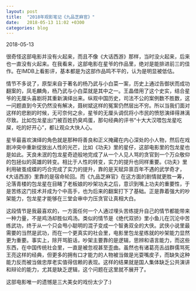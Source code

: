 ```yaml
---
layout: post
title:  "2018年观影笔记《九品芝麻官》"
date:   2018-05-13 11:02 +0300
categories: blog
---
```


2018-05-13

很奇怪这部电影并没有火起来，而且不像《大话西游》那样，当时没火起来，后来也一直没有火起来。在我看来，这部电影在星爷的作品里，绝对是能排进前三的佳作。在IMDB上看影评，基本都是为这部作品鸣不平的，认为是明显被低估。

情节不多说了，原型来自于著名的杨乃武与小白菜一案，历史上通过告御状而成功翻案的，凤毛麟角，杨乃武与小白菜就是其中之一。王晶借用了这个史实，结合星爷的无厘头喜剧将其重新演绎出来。纵观中国历史，司法不公的案例数不胜数，这一问题直到今天仍然没有解决，聂树斌这样的冤案仍然层出不穷。所以当我们面对这样的悲剧的时候，无可奈何之余，星爷的无厘头调侃将小市民的愤怒演绎得淋漓尽致。比如包龙星出门被百姓扔臭鸡蛋，那句经典的评书“十大大汉喂包龙星吃屎，吃的好开心”，都让观众大快人心。

星爷最喜欢演绎的角色就是那种将善良和正义掩藏在内心深处的小人物，然后在戏剧冲突中重新绽放出人性的光芒，比如《功夫》里的星仔，这部电影里的包龙星也是如此。天良未泯的包龙星奇迹般地完成了从一个人见人骂的贪官到一个万众敬仰的包拯似的英雄的转变。相比于人性的转变，实力的提升也同样重要。《功夫》里利用破茧成蝶的巧合完成了实力的提升，靠的是天赋异禀百年不遇的武学奇才，《大话西游》里靠的是宿命轮回。而《九品芝麻官》在这方面的剧情就更胜一筹，沦落青楼的包龙星在目睹了老板娘的吵架功夫之后，意识到嘴上功夫的重要性，于是苦练这门技术并成为个中高手，也为后来的翻案打下了基础。正是靠着强大的吵架能力，包龙星才能够在三堂会审中力压贪官让真相大白。

这段情节是我最喜欢的，一方面任何一个人通过埋头苦练提升自己的情节都能带来一种力量，不是鸡汤却胜似鸡汤。类似的情节是《绝代双骄》里小鱼儿在沉沦中苦练武功，终于从一个只会甩小聪明的混子变成一个智勇双全的大侠。武侠小说里最需要的当然是武功，而在一个更真实的社会里，电影里包龙星练就的吵架能力显然更为重要。事实上，除开骂脏话，吵架主要靠的是逻辑，思辨和语言能力，而这些东西，在中国传统社会里，一直是被忽视甚至歪曲。虽然也有诸葛亮舌战群儒骂死王亮这样的经典，但更多的拥有口才能力的人物被当做是光耍嘴皮子，而缺失这种能力反而被当做忠厚老实值得信赖的表现。这样的结果就是国人集体缺乏公共演讲和辩论的能力，尤其是缺乏逻辑，这个问题在这里就不展开了。

这部电影唯一的遗憾是三大美女的戏份太少了:)






<!--end-->
